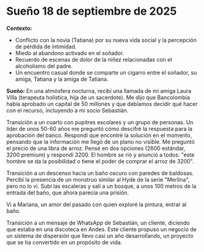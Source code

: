 # Sueño 18 de septiembre de 2025

**Contexto:**
-   Conflicto con la novia (Tatiana) por su nueva vida social y la percepción de pérdida de intimidad.
-   Miedo al abandono activado en el soñador.
-   Recuerdo de escenas de dolor de la niñez relacionadas con el alcoholismo del padre.
-   Un encuentro casual donde se comparte un cigarro entre el soñador, su amiga, Tatiana y la amiga de Tatiana.

**Sueño:**
En una atmósfera nocturna, recibí una llamada de mi amiga Laura Villa (terapeuta holística, hija de un sacerdote). Me dijo que Bancolombia había aprobado un capital de 50 millones y que debíamos decidir qué hacer con el recurso, incluyendo a mi socio Sebastián.

Transición a un cuarto con pupitres escolares y un grupo de personas. Un líder de unos 50-60 años me preguntó cómo descifré la respuesta para la aprobación del banco. Respondí que encontré la solución en el momento, pensando que la información me llegó de un plano no visible. Me preguntó el precio de una libra de arroz. Pensé en dos opciones (2600 estándar, 3200 premium) y respondí 3200. El hombre se rió y anunció a todos: "este hombre se da la posibilidad o tiene el poder de comprar el arroz de 3200".

Transición a un descenso hacia un baño oscuro con paredes de baldosas. Percibí la presencia de un monstruo similar al Hyde de la serie "Merlina", pero no lo vi. Subí las escaleras y salí a un bosque, a unos 100 metros de la entrada del baño, que ahora parecía una prisión.

Vi a Mariana, un amor del pasado con quien exploré la pintura, entrar al baño.

Transición a un mensaje de WhatsApp de Sebastián, un cliente, diciendo que estaba en una discoteca en Andes. Este cliente propuso un negocio de un sistema de dispersión que llevo casi un año desarrollando, un proyecto que se ha convertido en un propósito de vida.